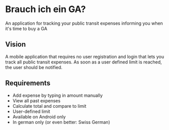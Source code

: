 # Brauch ich ein GA?
An application for tracking your public transit expenses informing you when it's time to buy a GA

## Vision

A mobile application that requires no user registration and login that lets you track all public transit expenses.
As soon as a user defined limit is reached, the user should be notified.

## Requirements

* Add expense by typing in amount manually
* View all past expenses
* Calculate total and compare to limit
* User-defined limit
* Available on Android only
* In german only (or even better: Swiss German)
